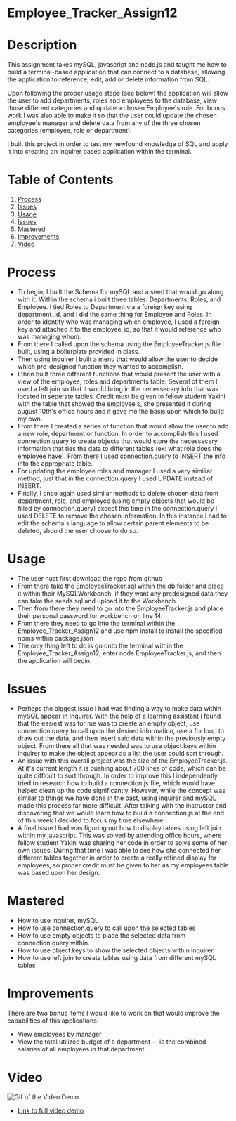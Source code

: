 # Employee_Tracker_Assign12

# Description 
This assignment takes mySQL, javascript and node.js and taught me how to build a terminal-based application that can connect to a database, allowing the application to reference, edit, add or delete information from SQL. 

Upon following the proper usage steps (see below) the application will allow the user to add departments, roles and employees to the database, view those different categories and update a chosen Employee's role. For bonus work I was also able to make it so that the user could update the chosen employee's manager and delete data from any of the three chosen categories (employee, role or department).

I built this project in order to test my newfound knowledge of SQL and apply it into creating an inquirer based application within the terminal.

# Table of Contents
1. [Process](#Process)
2. [Issues](#Issues)
3. [Usage](#Usage)
4. [Issues](#Issues)
5. [Mastered](#Mastered)
6. [Improvements](#Improvements)
7. [Video](#Video)

# Process
* To begin, I built the Schema for mySQL and a seed that would go along with it. Within the schema i built three tables: Departments, Roles, and Employee. I tied Roles to Department via a foreign key using department_id, and I did the same thing for Employee and Roles. In order to identify who was managing which employee, I used a foreign key and attached it to the employee_id, so that it would reference who was managing whom. 
* From there I called upon the schema using the EmployeeTracker.js file I built, using a boilerplate provided in class.
* Then using inquirer I built a menu that would allow the user to decide which pre-designed function they wanted to accomplish. 
* I then built three different functions that would present the user with a view of the employee, roles and departments table. Several of them I used a left join so that it would bring in the necessecary info that was located in seperate tables. Credit must be given to fellow student Yakini with the table that showed the employee's, she presented it during august 10th's office hours and it gave me the basis upon which to build my own. 
* From there I created a series of function that would allow the user to add a new role, department or function. In order to accomplish this I used connection.query to create objects that would store the necessecary information that ties the data to different tables (ex: what role does the employee have). From there I used connection.query to INSERT the info into the appropriate table. 
* For updating the employee roles and manager I used a very similiar method, just that in the connection.query I used UPDATE instead of INSERT. 
* Finally, I once again used similar methods to delete chosen data from department, role, and employee (using empty objects that would be filled by connection.query) except this time in the connection.query I used DELETE to remove the chosen information. In this instance I had to edit the schema's language to allow certain parent elements to be deleted, should the user choose to do so. 

# Usage 
* The user nust first download the repo from github 
* From there take the EmployeeTracker.sql within the db folder and place it within their MySQLWorkbench, if they want any predesigned data they can take the seeds.sql and upload it to the Workbench.
* Then from there they need to go into the EmployeeTracker.js and place their personal password for workbench on line 14. 
* From there they need to go into the terminal within the Employee_Tracker_Assign12 and use npm install to install the specified npms within package.json
* The only thing left to do is go onto the terminal within the Employee_Tracker_Assign12, enter node EmployeeTracker.js, and then the application will begin.

# Issues
* Perhaps the biggest issue I had was finding a way to make data within mySQL appear in Inquirer. With the help of a learning assistant I found that the easiest was for me was to create an empty object, use connection.query to call upon the desired information, use a for loop to draw out the data, and then insert said data within the previously empty object. From there all that was needed was to use object.keys within inquirer to make the object appear as a list the user could sort through. 
* An issue with this overall project was the size of the EmployeeTracker.js. At it's current length it is pushing about 700 lines of code, which can be quite difficult to sort through. In order to improve this I independently tried to research how to build a connection.js file, which would have helped clean up the code significantly. However, while the concept was similar to things we have done in the past, using inquirer and mySQL made this process far more difficult. After talking with the instructor and discovering that we would learn how to build a connection.js at the end of this week I decided to focus my time elsewhere. 
* A final issue I had was figuring out how to display tables using left join within my javascript. This was solved by attending office hours, where fellow student Yakini was sharing her code in order to solve some of her own issues. During that time I was able to see how she connected her different tables together in order to create a really refined display for employees, so proper credit must be given to her as my employees table was based upon her design. 

# Mastered
* How to use inquirer, mySQL 
* How to use connection.query to call upon the selected tables
* How to use empty objects to place the selected data from connection.query within.
* How to use object.keys to show the selected objects within inquirer.
* How to use left join to create tables using data from different mySQL tables

# Improvements 
There are two bonus items I would like to work on that would improve the capabilities of this applications:
* View employees by manager
* View the total utilized budget of a department -- ie the combined salaries of all employees in that department

# Video
![Gif of the Video Demo](./demo/EmployeeTrackerDemo.gif)
* [Link to full video demo](https://drive.google.com/file/d/1wKlwPzO13AdJw4T0VzBf0dj9AAnIvPnK/view?usp=sharing)
